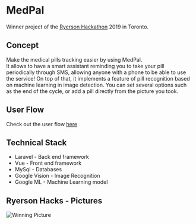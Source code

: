 # MedPal

Winner project of the [Ryerson Hackathon](https://ruhacks.com/) 2019 in Toronto.

## Concept

Make the medical pills tracking easier by using MedPal.\
It allows to have a smart assistant reminding you to take your pill periodically through SMS, allowing anyone with a phone to be able to use the service! On top of that, it implements a feature of pill recognition based on machine learning in image detection.
You can set several options such as the end of the cycle, or add a pill directly from the picture you took.

## User Flow

Check out the user flow [here](https://drive.google.com/file/d/1PwKrwcNvh8WOmIoX5Vx4TmExUSvW510j/view)

## Technical Stack

* Laravel - Back end framework
* Vue - Front end framework
* MySql - Databases
* Google Vision - Image Recognition
* Google ML - Machine Learning model

## Ryerson Hacks - Pictures
![Winning Picture](https://scontent-ort2-2.xx.fbcdn.net/v/t1.0-9/61996820_2321958788087396_5565822654025302016_o.jpg?_nc_cat=106&_nc_ohc=UwEoB2sjB88AQl3syawem0Jk8zUAEPooMu6X3ATMwcThZ5ZhumAZBNs5w&_nc_ht=scontent-ort2-2.xx&oh=4cd14fb948b4ebd5e7553ea9e47a6c6c&oe=5E793BDF)